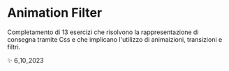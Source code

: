 # Animation Filter

Completamento di 13 esercizi che risolvono la rappresentazione di consegna tramite Css e che implicano l'utilizzo di animaizioni, transizioni e filtri.

✨ 6_10_2023
